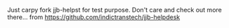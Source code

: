 Just carpy fork jjb-helpst for test purpose.
Don't care and check out more there... from https://github.com/indictranstech/jjb-helpdesk
